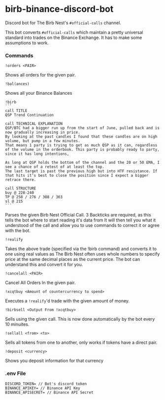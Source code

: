 # birb-binance-discord-bot
Discord bot for The Birb Nest's `#official-calls` channel.

This bot converts `#official-calls` which maintain a pretty universal standard into trades on the Binance Exchange. It has to make some assumptions to work.

### Commands

`!orders <PAIR>`

Shows all orders for the given pair.

`!bal(ances)`

Shows all your Binance Balances

`````
!birb
```
call TITLE
QSP Trend Continuation

call TECHNICAL EXPLANATION
QSP/BTC had a bigger run up from the start of June, pulled back and is now gradually increasing in price.
By looking at the past candles I found that these candles are on high volume, but pump in a few minutes.
That means 1 party is trying to get as much QSP as it can, regardless of the volume in the orderbook. This party is probably ready to party, since it has long intentions,

As long at QSP holds the bottom of the channel and the 20 or 50 EMA, I see a chance of a retest of at least the top.
The last target is past the previous high but into HTF resistance. If that hits it's best to close the position since I expect a bigger retrace there.
 
call STRUCTURE
buy @ 228-240
TP @ 258 / 276 / 308 / 363
sl @ 215
```
`````

Parses the given Birb Nest Official Call. 3 Backticks are required, as this tells the bot where to start reading it's data from
It will then tell you what it understood of the call and allow you to use commands to correct it or agree with the bot.

`!realify`

Takes the above trade (specified via the !birb command) and converts it to one using real values as The Birb Nest often uses whole numbers to specify price at the same decimal places as the current price. The bot can understand this and convert it for you.

`!cancelall <PAIR>`

Cancel All Orders In the given pair.

`!xcqtbuy <Amount of countercurrency to spend>`

Executes a `!realify`'d trade with the given amount of money.

`!birbsell <Output From !xcqtbuy>`

Sells using the given call. This is now done automatically by the bot every 10 minuites.

`!sellall <from> <to>`

Sells all tokens from one to another, only works if tokens have a direct pair.

`!deposit <currency>`

Shows you deposit information for that currency

### .env File
```
DISCORD_TOKEN= // Bot's discord token
BINANCE_APIKEY= // Binance API Key
BINANCE_APISECRET= // Binance API Secret
```
